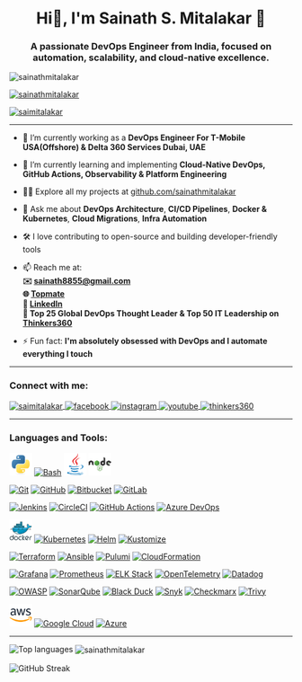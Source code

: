 <!-- 
🔍 SEO: Google Structured Data (Invisible to GitHub Render)
✅ This block improves your Google and GitHub search indexing.
Do NOT delete, but GitHub will ignore it in rendering.
-->
<!--
{
  "@context": "https://schema.org",
  "@type": "Person",
  "name": "Sainath Shivaji Mitalakar",
  "alternateName": ["Sainath", "Sainath Mitalakar"],
  "jobTitle": "DevOps Engineer",
  "worksFor": {
    "@type": "Organization",
    "name": "T-Mobile USA"
  },
  "url": "https://sainathmitalakar.github.io",
  "sameAs": [
    "https://github.com/sainathmitalakar",
    "https://linkedin.com/in/sainathmitalakar",
    "https://instagram.com/sainathmitalakar_27",
    "https://twitter.com/saimitalakar",
    "https://medium.com/@sainathmitalakar",
    "https://topmate.io/sainathmitalakar",
    "https://fb.com/sainath%20shivajirao%20mitalakar",
    "https://www.youtube.com/c/sainath%20mitalakar"
  ],
  "address": {
    "@type": "PostalAddress",
    "addressCountry": "IN"
  }
}
-->

<!-- Invisible hashtags for search -->
<!--
#Sainath
#SainathMitalakar
#SainathShivajiMitalakar
#DevOpsEngineer
#India
#TMobileUSA
#GitHubActions
#CI/CD
#Automation
#CloudNative
#Portfolio
#GitHubSEO
-->

<h1 align="center">Hi👋, I'm  Sainath S. Mitalakar 👻 </h1>
<h3 align="center">A passionate DevOps Engineer from India, focused on automation, scalability, and cloud-native excellence.</h3>

<p align="left">
  <img src="https://komarev.com/ghpvc/?username=sainathmitalakar&label=Profile%20views&color=0e75b6&style=flat" alt="sainathmitalakar" />
</p>

<p align="left">
  <a href="https://github.com/ryo-ma/github-profile-trophy">
    <img src="https://github-profile-trophy.vercel.app/?username=sainathmitalakar" alt="sainathmitalakar" />
  </a>
</p>

<p align="left">
  <a href="https://twitter.com/saimitalakar" target="blank">
    <img src="https://img.shields.io/twitter/follow/saimitalakar?logo=twitter&style=for-the-badge" alt="saimitalakar" />
  </a>
</p>

---

- 🔭 I’m currently working as a **DevOps Engineer For T-Mobile USA(Offshore) & Delta 360 Services Dubai, UAE**  
- 🌱 I’m currently learning and implementing **Cloud-Native DevOps, GitHub Actions, Observability & Platform Engineering**
- 👨‍💻 Explore all my projects at [github.com/sainathmitalakar](https://github.com/sainathmitalakar)
- 💬 Ask me about **DevOps Architecture**, **CI/CD Pipelines**, **Docker & Kubernetes**, **Cloud Migrations**, **Infra Automation**
- 🛠️ I love contributing to open-source and building developer-friendly tools
- 📫 Reach me at:  
  **✉️ sainath8855@gmail.com**  
  **🌐 [Topmate](https://topmate.io/sainathmitalakar)**  
  **💼 [LinkedIn](https://www.linkedin.com/in/sainathmitalakar/)**  
  **🌟 Top 25 Global DevOps Thought Leader & Top 50 IT Leadership on [Thinkers360](https://www.thinkers360.com/tl/profiles/view/31566)**

- ⚡ Fun fact: **I'm absolutely obsessed with DevOps and I automate everything I touch**

---

<h3 align="left">Connect with me:</h3>
<p align="left">
  <a href="https://twitter.com/saimitalakar" target="blank">
    <img align="center" src="https://raw.githubusercontent.com/rahuldkjain/github-profile-readme-generator/master/src/images/icons/Social/twitter.svg" alt="saimitalakar" height="30" width="40" />
  </a>
  <a href="https://fb.com/sainath shivajirao mitalakar" target="blank">
    <img align="center" src="https://raw.githubusercontent.com/rahuldkjain/github-profile-readme-generator/master/src/images/icons/Social/facebook.svg" alt="facebook" height="30" width="40" />
  </a>
  <a href="https://instagram.com/sainathmitalakar_27" target="blank">
    <img align="center" src="https://raw.githubusercontent.com/rahuldkjain/github-profile-readme-generator/master/src/images/icons/Social/instagram.svg" alt="instagram" height="30" width="40" />
  </a>
  <a href="https://www.youtube.com/c/sainath mitalakar" target="blank">
    <img align="center" src="https://raw.githubusercontent.com/rahuldkjain/github-profile-readme-generator/master/src/images/icons/Social/youtube.svg" alt="youtube" height="30" width="40" />
  </a>
  <a href="https://www.thinkers360.com/tl/profiles/view/31566" target="blank">
    <img align="center" src="https://raw.githubusercontent.com/simple-icons/simple-icons/develop/icons/thinkers360.svg" alt="thinkers360" height="30" width="40" />
  </a>
</p>

---

<h3 align="left">Languages and Tools:</h3>
<p align="left">
  <!-- Programming & Scripting -->
  <a href="https://www.python.org/" target="_blank"><img src="https://raw.githubusercontent.com/devicons/devicon/master/icons/python/python-original.svg" alt="Python" width="40" height="40"/></a>
  <a href="https://www.gnu.org/software/bash/" target="_blank"><img src="https://www.vectorlogo.zone/logos/gnu_bash/gnu_bash-icon.svg" alt="Bash" width="40" height="40"/></a>
  <a href="https://www.java.com/" target="_blank"><img src="https://raw.githubusercontent.com/devicons/devicon/master/icons/java/java-original.svg" alt="Java" width="40" height="40"/></a>
  <a href="https://nodejs.org/" target="_blank"><img src="https://raw.githubusercontent.com/devicons/devicon/master/icons/nodejs/nodejs-original-wordmark.svg" alt="Node.js" width="40" height="40"/></a>

  <!-- Source Control -->
  <a href="https://git-scm.com/" target="_blank"><img src="https://www.vectorlogo.zone/logos/git-scm/git-scm-icon.svg" alt="Git" width="40" height="40"/></a>
  <a href="https://github.com/" target="_blank"><img src="https://github.githubassets.com/images/modules/logos_page/GitHub-Mark.png" alt="GitHub" width="40" height="40"/></a>
  <a href="https://bitbucket.org/" target="_blank"><img src="https://www.vectorlogo.zone/logos/bitbucket/bitbucket-icon.svg" alt="Bitbucket" width="40" height="40"/></a>
  <a href="https://about.gitlab.com/" target="_blank"><img src="https://www.vectorlogo.zone/logos/gitlab/gitlab-icon.svg" alt="GitLab" width="40" height="40"/></a>

  <!-- CI/CD -->
  <a href="https://www.jenkins.io/" target="_blank"><img src="https://www.vectorlogo.zone/logos/jenkins/jenkins-icon.svg" alt="Jenkins" width="40" height="40"/></a>
  <a href="https://circleci.com/" target="_blank"><img src="https://www.vectorlogo.zone/logos/circleci/circleci-icon.svg" alt="CircleCI" width="40" height="40"/></a>
  <a href="https://github.com/features/actions" target="_blank"><img src="https://avatars.githubusercontent.com/u/44036562?s=200&v=4" alt="GitHub Actions" width="40" height="40"/></a>
  <a href="https://azure.microsoft.com/en-us/services/devops/" target="_blank"><img src="https://www.vectorlogo.zone/logos/microsoft_azure/microsoft_azure-icon.svg" alt="Azure DevOps" width="40" height="40"/></a>

  <!-- Containers & Orchestration -->
  <a href="https://www.docker.com/" target="_blank"><img src="https://raw.githubusercontent.com/devicons/devicon/master/icons/docker/docker-original-wordmark.svg" alt="Docker" width="40" height="40"/></a>
  <a href="https://kubernetes.io/" target="_blank"><img src="https://www.vectorlogo.zone/logos/kubernetes/kubernetes-icon.svg" alt="Kubernetes" width="40" height="40"/></a>
  <a href="https://helm.sh/" target="_blank"><img src="https://www.vectorlogo.zone/logos/helmsh/helmsh-icon.svg" alt="Helm" width="40" height="40"/></a>
  <a href="https://kustomize.io/" target="_blank"><img src="https://avatars.githubusercontent.com/u/44410229?s=200&v=4" alt="Kustomize" width="40" height="40"/></a>

  <!-- Infrastructure as Code -->
  <a href="https://www.terraform.io/" target="_blank"><img src="https://www.vectorlogo.zone/logos/hashicorp_terraform/hashicorp_terraform-icon.svg" alt="Terraform" width="40" height="40"/></a>
  <a href="https://www.ansible.com/" target="_blank"><img src="https://www.vectorlogo.zone/logos/ansible/ansible-icon.svg" alt="Ansible" width="40" height="40"/></a>
  <a href="https://www.pulumi.com/" target="_blank"><img src="https://avatars.githubusercontent.com/u/33043857?s=200&v=4" alt="Pulumi" width="40" height="40"/></a>
  <a href="https://aws.amazon.com/cloudformation/" target="_blank"><img src="https://www.vectorlogo.zone/logos/amazon_cloudformation/amazon_cloudformation-icon.svg" alt="CloudFormation" width="40" height="40"/></a>

  <!-- Monitoring & Observability -->
  <a href="https://grafana.com/" target="_blank"><img src="https://www.vectorlogo.zone/logos/grafana/grafana-icon.svg" alt="Grafana" width="40" height="40"/></a>
  <a href="https://prometheus.io/" target="_blank"><img src="https://www.vectorlogo.zone/logos/prometheusio/prometheusio-icon.svg" alt="Prometheus" width="40" height="40"/></a>
  <a href="https://www.elastic.co/elk-stack" target="_blank"><img src="https://www.vectorlogo.zone/logos/elastic/elastic-icon.svg" alt="ELK Stack" width="40" height="40"/></a>
  <a href="https://opentelemetry.io/" target="_blank"><img src="https://opentelemetry.io/img/logos/opentelemetry-logo-nav.svg" alt="OpenTelemetry" width="40" height="40"/></a>
  <a href="https://www.datadoghq.com/" target="_blank"><img src="https://www.vectorlogo.zone/logos/datadoghq/datadoghq-icon.svg" alt="Datadog" width="40" height="40"/></a>

  <!-- DevSecOps & Security -->
  <a href="https://owasp.org/" target="_blank"><img src="https://www.vectorlogo.zone/logos/owasp/owasp-icon.svg" alt="OWASP" width="40" height="40"/></a>
  <a href="https://www.sonarqube.org/" target="_blank"><img src="https://www.vectorlogo.zone/logos/sonarsource/sonarsource-icon.svg" alt="SonarQube" width="40" height="40"/></a>
  <a href="https://www.blackducksoftware.com/" target="_blank"><img src="https://upload.wikimedia.org/wikipedia/en/thumb/4/49/Black_Duck_Software_Logo.svg/2560px-Black_Duck_Software_Logo.svg.png" alt="Black Duck" width="40" height="40"/></a>
  <a href="https://snyk.io/" target="_blank"><img src="https://cdn.worldvectorlogo.com/logos/snyk.svg" alt="Snyk" width="40" height="40"/></a>
  <a href="https://checkmarx.com/" target="_blank"><img src="https://www.vectorlogo.zone/logos/checkmarx/checkmarx-icon.svg" alt="Checkmarx" width="40" height="40"/></a>
  <a href="https://aquasecurity.github.io/trivy/" target="_blank"><img src="https://github.com/aquasecurity/trivy/raw/main/docs/images/logo.png" alt="Trivy" width="40" height="40"/></a>

  <!-- Cloud Platforms -->
  <a href="https://aws.amazon.com/" target="_blank"><img src="https://raw.githubusercontent.com/devicons/devicon/master/icons/amazonwebservices/amazonwebservices-original-wordmark.svg" alt="AWS" width="40" height="40"/></a>
  <a href="https://cloud.google.com/" target="_blank"><img src="https://www.vectorlogo.zone/logos/google_cloud/google_cloud-icon.svg" alt="Google Cloud" width="40" height="40"/></a>
  <a href="https://azure.microsoft.com/" target="_blank"><img src="https://www.vectorlogo.zone/logos/microsoft_azure/microsoft_azure-icon.svg" alt="Azure" width="40" height="40"/></a>
</p>


---

<p>
  <img align="left" src="https://github-readme-stats.vercel.app/api/top-langs?username=sainathmitalakar&show_icons=true&locale=en&layout=compact" alt="Top languages" />
</p>

<p>&nbsp;<img align="center" src="https://github-readme-stats.vercel.app/api?username=sainathmitalakar&show_icons=true&locale=en&layout=compact" alt="sainathmitalakar" /></p>

<p>
  <img align="center" src="https://github-readme-streak-stats.herokuapp.com/?user=sainathmitalakar&" alt="GitHub Streak" />
</p>
